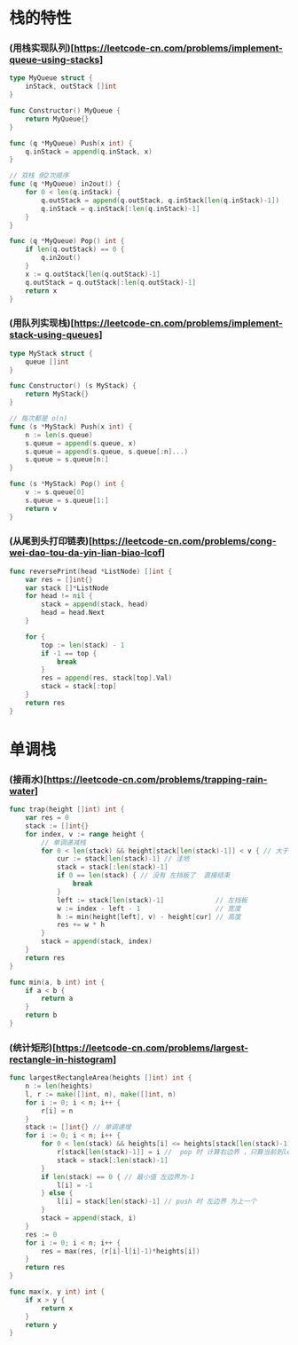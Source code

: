 # 栈的特性
 
### (用栈实现队列)[https://leetcode-cn.com/problems/implement-queue-using-stacks]

```go
type MyQueue struct {
	inStack, outStack []int
}

func Constructor() MyQueue {
	return MyQueue{}
}

func (q *MyQueue) Push(x int) {
	q.inStack = append(q.inStack, x)
}

// 双栈 倒2次顺序
func (q *MyQueue) in2out() {
	for 0 < len(q.inStack) {
		q.outStack = append(q.outStack, q.inStack[len(q.inStack)-1])
		q.inStack = q.inStack[:len(q.inStack)-1]
	}
}

func (q *MyQueue) Pop() int {
	if len(q.outStack) == 0 {
		q.in2out()
	}
	x := q.outStack[len(q.outStack)-1]
	q.outStack = q.outStack[:len(q.outStack)-1]
	return x
}
```

###  (用队列实现栈)[https://leetcode-cn.com/problems/implement-stack-using-queues]

```go
type MyStack struct {
	queue []int
}

func Constructor() (s MyStack) {
	return MyStack{}
}

// 每次都是 o(n)
func (s *MyStack) Push(x int) {
	n := len(s.queue)
	s.queue = append(s.queue, x)
	s.queue = append(s.queue, s.queue[:n]...)
	s.queue = s.queue[n:]
}

func (s *MyStack) Pop() int {
	v := s.queue[0]
	s.queue = s.queue[1:]
	return v
}
```

### (从尾到头打印链表)[https://leetcode-cn.com/problems/cong-wei-dao-tou-da-yin-lian-biao-lcof]

```go
func reversePrint(head *ListNode) []int {
	var res = []int{}
	var stack []*ListNode
	for head != nil {
		stack = append(stack, head)
		head = head.Next
	}

	for {
		top := len(stack) - 1
		if -1 == top {
			break
		}
		res = append(res, stack[top].Val)
		stack = stack[:top]
	}
	return res
}
```


# 单调栈


### (接雨水)[https://leetcode-cn.com/problems/trapping-rain-water]

```go
func trap(height []int) int {
	var res = 0
	stack := []int{}
	for index, v := range height {
		// 单调递减栈
		for 0 < len(stack) && height[stack[len(stack)-1]] < v { // 大于栈顶
			cur := stack[len(stack)-1] // 洼地
			stack = stack[:len(stack)-1]
			if 0 == len(stack) { // 没有 左挡板了  直接结束
				break
			}
			left := stack[len(stack)-1]             // 左挡板
			w := index - left - 1                   // 宽度
			h := min(height[left], v) - height[cur] // 高度
			res += w * h
		}
		stack = append(stack, index)
	}
	return res
}

func min(a, b int) int {
	if a < b {
		return a
	}
	return b
}
```

### (统计矩形)[https://leetcode-cn.com/problems/largest-rectangle-in-histogram]

```go
func largestRectangleArea(heights []int) int {
	n := len(heights)
	l, r := make([]int, n), make([]int, n)
	for i := 0; i < n; i++ {
		r[i] = n
	}
	stack := []int{} // 单调递增
	for i := 0; i < n; i++ {
		for 0 < len(stack) && heights[i] <= heights[stack[len(stack)-1]] {
			r[stack[len(stack)-1]] = i //  pop 时 计算右边界 ，只算当前到left的面积  相同的高 交给后面计算
			stack = stack[:len(stack)-1]
		}
		if len(stack) == 0 { // 最小值 左边界为-1
			l[i] = -1
		} else {
			l[i] = stack[len(stack)-1] // push 时 左边界 为上一个
		}
		stack = append(stack, i)
	}
	res := 0
	for i := 0; i < n; i++ {
		res = max(res, (r[i]-l[i]-1)*heights[i])
	}
	return res
}

func max(x, y int) int {
	if x > y {
		return x
	}
	return y
}
```